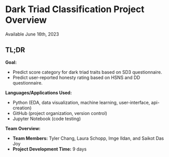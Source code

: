 # Dark Triad Classification Project Overview

Available June 16th, 2023

## TL;DR

**Goal:**

- Predict score category for dark triad traits based on SD3 questionnaire.
- Predict user-reported honesty rating based on HSNS and DD questionnaire.

**Languages/Applications Used:**

- Python (EDA, data visualization, machine learning, user-interface, api-creation)
- GitHub (project organization, version control)
- Jupyter Notebook (code testing)

**Team Overview:**

- **Team Members:** Tyler Chang, Laura Schopp, Imge Ildan, and Saikot Das Joy
- **Project Development Time:** 9 days
